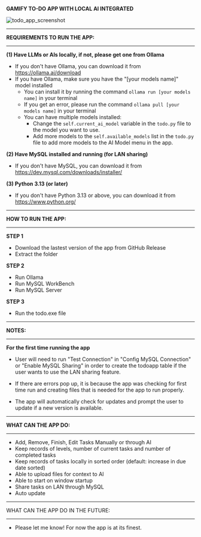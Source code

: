 **GAMIFY TO-DO APP WITH LOCAL AI INTEGRATED**

![todo_app_screenshot](https://github.com/user-attachments/assets/d5f753cc-e73a-4689-91d6-2174f9b166cb)


________________________________
**REQUIREMENTS TO RUN THE APP:**
________________________________

**(1) Have LLMs or AIs locally, if not, please get one from Ollama**

- If you don't have Ollama, you can download it from https://ollama.ai/download
- If you have Ollama, make sure you have the "[your models name]" model installed
  - You can install it by running the command `ollama run [your models name]` in your terminal
  - If you get an error, please run the command `ollama pull [your models name]` in your terminal
  - You can have multiple models installed:
    - Change the `self.current_ai_model` variable in the `todo.py` file to the model you want to use.
    - Add more models to the `self.available_models` list in the `todo.py` file to add more models to the AI Model menu in the app.

**(2) Have MySQL installed and running (for LAN sharing)**

- If you don't have MySQL, you can download it from https://dev.mysql.com/downloads/installer/

**(3) Python 3.13 (or later)**

- If you don't have Python 3.13 or above, you can download it from https://www.python.org/

________________________
**HOW TO RUN THE APP:**
________________________

**STEP 1**

- Download the lastest version of the app from GitHub Release
- Extract the folder

**STEP 2**

- Run Ollama
- Run MySQL WorkBench
- Run MySQL Server

**STEP 3**

- Run the todo.exe file

_________________
**NOTES:**
_________________

**For the first time running the app**

  - User will need to run "Test Connection" in "Config MySQL Connection" or "Enable MySQL Sharing" in order to create the todoapp table if the user wants to use the LAN sharing feature.
  - If there are errors pop up, it is because the app was checking for first time run and creating files that is needed for the app to run properly.

- The app will automatically check for updates and prompt the user to update if a new version is available.

_________________________
**WHAT CAN THE APP DO:**
_________________________

- Add, Remove, Finish, Edit Tasks Manually or through AI
- Keep records of levels, number of current tasks and number of completed tasks
- Keep records of tasks locally in sorted order (default: increase in due date sorted)
- Able to upload files for context to AI
- Able to start on window startup
- Share tasks on LAN through MySQL
- Auto update

_________________________________

WHAT CAN THE APP DO IN THE FUTURE:
__________________________________

- Please let me know! For now the app is at its finest.
